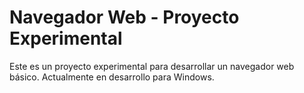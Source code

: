 # Navegador Web - Proyecto Experimental

Este es un proyecto experimental para desarrollar un navegador web básico.
Actualmente en desarrollo para Windows.
